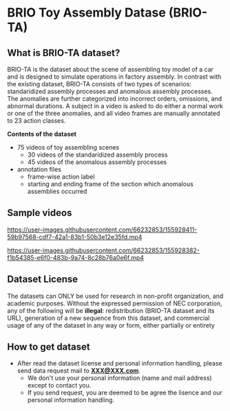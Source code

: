 # BRIO Toy Assembly Datase (BRIO-TA)
## What is BRIO-TA dataset?  
BRIO-TA is the dataset about the scene of assembling toy model of a car and is designed to simulate operations in factory assembly. 
In contrast with the existing dataset, BRIO-TA consists of two types of scenarios: standaridized assembly processes and anomalous assembly processes.
The anomalies are further categorized into incorrect orders, omissions, and abnormal durations. A subject in a video is asked to do either a normal work or one of the three anomalies, and all video frames are manually annotated to 23 action classes.

**Contents of the dataset**  
- 75 videos of toy assembling scenes
  - 30 videos of the standaridized assembly process
  - 45 videos of the anomalous assembly processes  
- annotation files
  - frame-wise action label
  - starting and ending frame of the section which anomalous assemblies occurred


## Sample videos

https://user-images.githubusercontent.com/66232853/155928411-59b97568-cdf7-42a1-83b1-50b3e12e35fd.mp4

https://user-images.githubusercontent.com/66232853/155928382-f1b54385-e6f0-483b-9a74-8c28b76a0e6f.mp4




## Dataset License  
The datasets can ONLY be used for research in non-profit organization, and academic purposes.
Without the expressed permission of NEC corporation, any of the following will be **illegal**: redistribution (BRIO-TA dataset and its URL), generation of a new sequence from this dataset, and commercial usage of any of the dataset in any way or form, either partially or entirety


## How to get dataset
- After read the dataset license and personal information handling, please send data request mail to **XXX@XXX.com**.  
  - We don't use your personal information (name and mail address) except to contact you.  
  - If you send request, you are deemed to be agree the lisence and our personal information handling.   




